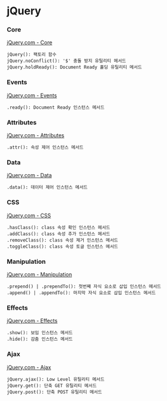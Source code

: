 # jQuery

### Core
  [jQuery.com - Core](http://api.jquery.com/category/core/)

    jQuery(): 팩토리 함수
    jQuery.noConflict(): '$' 충돌 방지 유틸리티 메서드
    jQuery.holdReady(): Document Ready 홀딩 유틸리티 메서드

### Events
  [jQuery.com - Events](http://api.jquery.com/category/events/)
  
    .ready(): Document Ready 인스턴스 메서드

### Attributes
  [jQuery.com - Attributes](http://api.jquery.com/category/attributes/)
  
    .attr(): 속성 제어 인스턴스 메서드

### Data
  [jQuery.com - Data](http://api.jquery.com/category/data/)
  
    .data(): 데이터 제어 인스턴스 메서드

### CSS
  [jQuery.com - CSS](http://api.jquery.com/category/css/)
 
    .hasClass(): class 속성 확인 인스턴스 메서드
    .addClass(): class 속성 추가 인스턴스 메서드
    .removeClass(): class 속성 제거 인스턴스 메서드
    .toggleClass(): class 속성 토글 인스턴스 메서드

### Manipulation
  [jQuery.com - Manipulation](http://api.jquery.com/category/manipulation/)
 
    .prepend() | .prependTo(): 첫번째 자식 요소로 삽입 인스턴스 메서드
    .append() | .appendTo(): 마지막 자식 요소로 삽입 인스턴스 메서드

### Effects
  [jQuery.com - Effects](http://api.jquery.com/category/effects/)
    
    .show(): 보임 인스턴스 메서드
    .hide(): 감춤 인스턴스 메서드

### Ajax
  [jQuery.com - Ajax](http://api.jquery.com/category/ajax/)
  
    jQuery.ajax(): Low Level 유틸리티 메서드
    jQuery.get(): 단축 GET 유틸리티 메서드
    jQuery.post(): 단축 POST 유틸리티 메서드